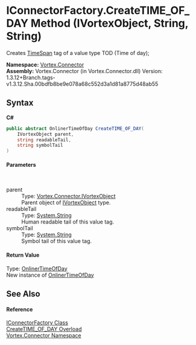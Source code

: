 # IConnectorFactory.CreateTIME_OF_DAY Method (IVortexObject, String, String)
 

Creates <a href="https://docs.microsoft.com/dotnet/api/system.timespan" target="_blank">TimeSpan</a> tag of a value type TOD (Time of day);

**Namespace:**&nbsp;<a href="N_Vortex_Connector.md">Vortex.Connector</a><br />**Assembly:**&nbsp;Vortex.Connector (in Vortex.Connector.dll) Version: 1.3.12+Branch.tags-v1.3.12.Sha.00bdfb8be9e078a68c552d3a1d81a8775d48ab55

## Syntax

**C#**<br />
``` C#
public abstract OnlinerTimeOfDay CreateTIME_OF_DAY(
	IVortexObject parent,
	string readableTail,
	string symbolTail
)
```


#### Parameters
&nbsp;<dl><dt>parent</dt><dd>Type: <a href="T_Vortex_Connector_IVortexObject.md">Vortex.Connector.IVortexObject</a><br />Parent object of <a href="T_Vortex_Connector_IVortexObject.md">IVortexObject</a> type.</dd><dt>readableTail</dt><dd>Type: <a href="https://docs.microsoft.com/dotnet/api/system.string" target="_blank">System.String</a><br />Human readable tail of this value tag.</dd><dt>symbolTail</dt><dd>Type: <a href="https://docs.microsoft.com/dotnet/api/system.string" target="_blank">System.String</a><br />Symbol tail of this value tag.</dd></dl>

#### Return Value
Type: <a href="T_Vortex_Connector_ValueTypes_OnlinerTimeOfDay.md">OnlinerTimeOfDay</a><br />New instance of <a href="T_Vortex_Connector_ValueTypes_OnlinerTimeOfDay.md">OnlinerTimeOfDay</a>

## See Also


#### Reference
<a href="T_Vortex_Connector_IConnectorFactory.md">IConnectorFactory Class</a><br /><a href="Overload_Vortex_Connector_IConnectorFactory_CreateTIME_OF_DAY.md">CreateTIME_OF_DAY Overload</a><br /><a href="N_Vortex_Connector.md">Vortex.Connector Namespace</a><br />